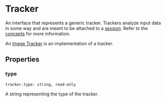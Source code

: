# Tracker

An interface that represents a generic tracker. Trackers analyze input data in some way and are meant to be attached to a [session](session.md). Refer to the [concepts](../getting-started/concepts.md) for more information.

An [Image Tracker](image-tracker.md) is an implementation of a tracker.

## Properties

### type

`tracker.type: string, read-only`

A string representing the type of the tracker.